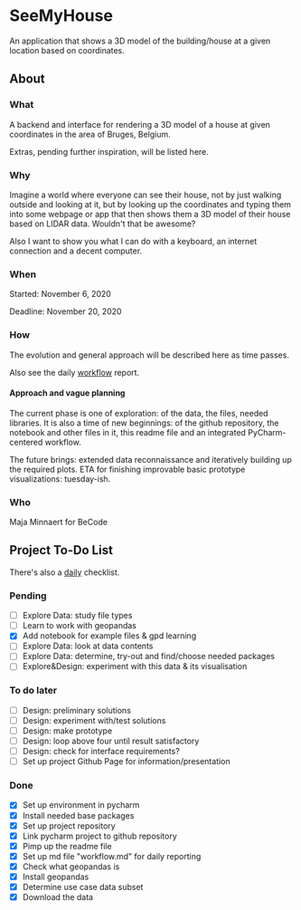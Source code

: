 # SeeMyHouse
An application that shows a 3D model of the building/house at a given location based on coordinates.

## About

### What
A backend and interface for rendering a 3D model of a house at given 
coordinates in the area of Bruges, Belgium.

Extras, pending further inspiration, will be listed here.

### Why
Imagine a world where everyone can see their house, not by just walking outside and
looking at it, but by looking up the coordinates and typing them into some webpage or app
that then shows them a 3D model of their house based on LIDAR data. Wouldn't that be
awesome?

Also I want to show you what I can do with a keyboard, an internet connection and a decent
computer.

### When
Started: November 6, 2020

Deadline: November 20, 2020

### How
The evolution and general approach will
be described here as time passes.

Also see the daily [workflow](workflow.md) report. 

#### Approach and vague planning
The current phase is one of exploration: of the data, the files, needed libraries. It
is also a time of new beginnings: of the github repository, the notebook and other files in it, 
this readme file and an integrated PyCharm-centered workflow.

The future brings: extended data reconnaissance and iteratively building up the
required plots. ETA for finishing improvable basic prototype visualizations: tuesday-ish.

### Who
Maja Minnaert for BeCode

## Project To-Do List
There's also a [daily](daily.md) checklist.

### Pending
- [ ] Explore Data: study file types
- [ ] Learn to work with geopandas
- [x] Add notebook for example files & gpd learning
- [ ] Explore Data: look at data contents
- [ ] Explore Data: determine, try-out and find/choose needed packages
- [ ] Explore&Design: experiment with this data & its visualisation

### To do later
- [ ] Design: preliminary solutions
- [ ] Design: experiment with/test solutions
- [ ] Design: make prototype
- [ ] Design: loop above four until result satisfactory
- [ ] Design: check for interface requirements?
- [ ] Set up project Github Page for information/presentation

### Done
- [x] Set up environment in pycharm
- [X] Install needed base packages
- [x] Set up project repository
- [x] Link pycharm project to github repository
- [x] Pimp up the readme file
- [x] Set up md file "workflow.md" for daily reporting
- [x] Check what geopandas is
- [x] Install geopandas
- [x] Determine use case data subset
- [x] Download the data